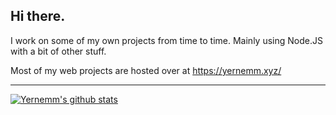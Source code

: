 ## Hi there.

I work on some of my own projects from time to time. Mainly using Node.JS with a bit of other stuff.

Most of my web projects are hosted over at https://yernemm.xyz/

---

[![Yernemm's github stats](https://github-readme-stats.vercel.app/api?username=Yernemm)](https://github.com/anuraghazra/github-readme-stats?theme=radical)
